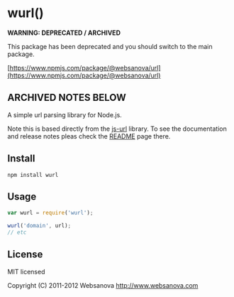 # wurl()

**WARNING: DEPRECATED / ARCHIVED**

This package has been deprecated and you should switch to the main package.

[https://www.npmjs.com/package/@websanova/url](https://www.npmjs.com/package/@websanova/url)

## ARCHIVED NOTES BELOW

A simple url parsing library for Node.js.

Note this is based directly from the [js-url](https://github.com/websanova/js-url) library. To see the documentation and release notes pleas check the [README](https://github.com/websanova/js-url) page there.

## Install

```
npm install wurl
```

## Usage

```js
var wurl = require('wurl');

wurl('domain', url);
// etc
```

## License

MIT licensed

Copyright (C) 2011-2012 Websanova http://www.websanova.com